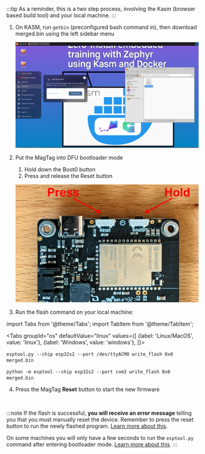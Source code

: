 :::tip
As a reminder, this is a two step process, involving the Kasm (browser based build tool) and your local machine.
:::

1. On KASM, run `getbin` (preconfigured bash command in), then download merged.bin using the left sidebar
      menu

      ![How to download binaries from Kasm](./assets/kasm_download_binary.png)

2. Put the MagTag into DFU bootloader mode
      1. Hold down the Boot0 button
      2. Press and release the Reset button

      ![MagTag Boot0 and Reset buttons](./assets/magtag-bootloader-mode.jpg)

3. Run the flash command on your local machine:

import Tabs from '@theme/Tabs';
import TabItem from '@theme/TabItem';

<Tabs
groupId="os"
defaultValue="linux"
values={[
{label: 'Linux/MacOS', value: 'linux'},
{label: 'Windows', value: 'windows'},
]}>

<TabItem value="linux">

  ```
  esptool.py --chip esp32s2 --port /dev/ttyACM0 write_flash 0x0 merged.bin
  ```

</TabItem>
<TabItem value="windows">

  ```
  python -m esptool --chip esp32s2 --port com3 write_flash 0x0 merged.bin
  ```

</TabItem>
</Tabs>

4. Press the MagTag **Reset** button to start the new firmware

<br />

:::note
If the flash is successful, **you will receive an error message** telling you that you must manually reset the device. Remember to press the reset button to run the newly flashed program. [Learn more about this](/docs/zephyr-intro/zephyr-tips#you-must-press-the-reset-button-after-flashing-firmware).

On some machines you will only have a few seconds to run the `esptool.py` command after entering bootloader mode. [Learn more about this](/docs/zephyr-intro/zephyr-tips.md#errors-with-west-build-zephyr-tree-and-esp32-environmental-variables).
:::
